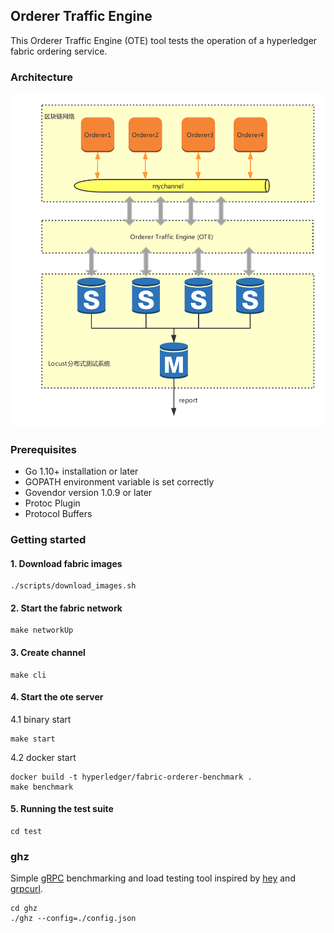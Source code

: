 ## Orderer Traffic Engine
This Orderer Traffic Engine (OTE) tool tests the operation of a
hyperledger fabric ordering service.

### Architecture
![ote](https://github.com/BeDreamCoder/fabric-orderer-benchmark/blob/master/OTE.png)

### Prerequisites
- Go 1.10+ installation or later
- GOPATH environment variable is set correctly
- Govendor version 1.0.9 or later
- Protoc Plugin
- Protocol Buffers

### Getting started
#### 1. Download fabric images
```
./scripts/download_images.sh
```
#### 2. Start the fabric network
```
make networkUp
```
#### 3. Create channel
```
make cli
```
#### 4. Start the ote server
4.1 binary start 
```
make start
```
4.2 docker start
```
docker build -t hyperledger/fabric-orderer-benchmark .
make benchmark
```

#### 5. Running the test suite
```
cd test
```

### ghz 
Simple [gRPC](http://grpc.io/) benchmarking and load testing tool inspired by [hey](https://github.com/rakyll/hey/) and [grpcurl](https://github.com/fullstorydev/grpcurl).

```
cd ghz
./ghz --config=./config.json 
```
